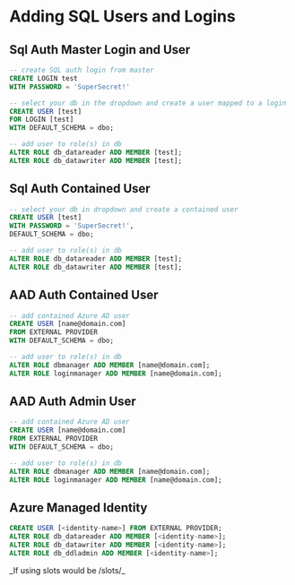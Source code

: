 # Adding SQL Users and Logins

## Sql Auth Master Login and User

```sql
-- create SQL auth login from master 
CREATE LOGIN test 
WITH PASSWORD = 'SuperSecret!' 

-- select your db in the dropdown and create a user mapped to a login 
CREATE USER [test] 
FOR LOGIN [test] 
WITH DEFAULT_SCHEMA = dbo; 

-- add user to role(s) in db 
ALTER ROLE db_datareader ADD MEMBER [test]; 
ALTER ROLE db_datawriter ADD MEMBER [test];
```

## Sql Auth Contained User

```sql
-- select your db in dropdown and create a contained user 
CREATE USER [test] 
WITH PASSWORD = 'SuperSecret!', 
DEFAULT_SCHEMA = dbo; 

-- add user to role(s) in db 
ALTER ROLE db_datareader ADD MEMBER [test]; 
ALTER ROLE db_datawriter ADD MEMBER [test];
```

## AAD Auth Contained User

```sql
-- add contained Azure AD user 
CREATE USER [name@domain.com] 
FROM EXTERNAL PROVIDER 
WITH DEFAULT_SCHEMA = dbo;  

-- add user to role(s) in db 
ALTER ROLE dbmanager ADD MEMBER [name@domain.com]; 
ALTER ROLE loginmanager ADD MEMBER [name@domain.com];
```

## AAD Auth Admin User

```sql
-- add contained Azure AD user 
CREATE USER [name@domain.com] 
FROM EXTERNAL PROVIDER 
WITH DEFAULT_SCHEMA = dbo;  

-- add user to role(s) in db 
ALTER ROLE dbmanager ADD MEMBER [name@domain.com]; 
ALTER ROLE loginmanager ADD MEMBER [name@domain.com];
```

## Azure Managed Identity

```sql
CREATE USER [<identity-name>] FROM EXTERNAL PROVIDER;
ALTER ROLE db_datareader ADD MEMBER [<identity-name>];
ALTER ROLE db_datawriter ADD MEMBER [<identity-name>];
ALTER ROLE db_ddladmin ADD MEMBER [<identity-name>];
```

_If using slots  would be \/slots/\_

